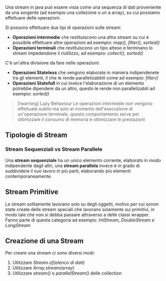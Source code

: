 Una stream in java può essere vista come una sequenza di dati proveniente da una sorgente (ad esempio una collezione o un a array), su cui possiamo effettuare delle operazioni.

Si possono effettuare due tipi di operazioni sulle stream:
- **Operazioni intermedie** che restituiscono una altra stream su cui è possibile effettuare altre operazioni ad esempio: *map(), filter(), sorted()*
- **Operazioni terminali** che restituiscono un tipo atteso e terminano lo stream impedendone il riutilizzo, ad esempio: *collect(), sorted()*

C'è un'altra divisione da fare nelle operazioni:
- **Operazioni Stateless** che vengono elaborate in maniera indipendenete tra gli elementi, il che le rende parallelizabbili come ad esempio: *filter()*
- **Operazioni Statefull** in cui invece l'elaborazione di  un elemento potrebbe dipendere da un altro, questo le rende non parallelizabili ad esempio: *sorted()*

>[!warning] Lazy Behaviour
>Le operazioni intermedie non vengono effettuate subito ma solo al momento dell'esecuzione di un'operazione terminale, questo comportamento serve per ottimizzare il consumo di memoria e ottimizzare le prestazioni

## Tipologie di Stream
### Stream Sequenziali vs Stream Parallele
Una **stream sequenziale** ha un unico elemento corrente, elaborato in modo indipendente dagli altri, una **stream parallela** invece è in grado di suddividere il suo lavoro in più parti, elaborando più elementi contemporaneamente.

## Stream Primitive
Le stream solitamente lavorano solo su degli oggetti, motivo per cui sonon state create delle stream speciali che lavorano solamente sui primitivi, in modo tale che non si debba passare attraverso a delle classi wrapper.
Fanno parte di questa categoria ad esempio: *IntStream, DoubleStream e LongStream*

## Creazione di una Stream
Per creare una stream ci sono diversi modi:
1. Utilizzare *Stream.of(elenco di dati)*
2. Utilizzare *Array.stream(array)*
3. Utilizzare *stream()* o *parallelStream()* delle collection

